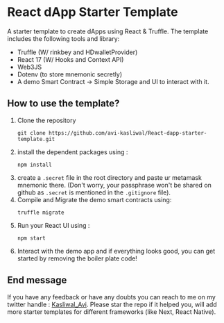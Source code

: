 # React dApp Starter Template

A starter template to create dApps using React & Truffle. The template includes the following tools and library:

- Truffle (W/ rinkbey and HDwalletProvider)
- React 17 (W/ Hooks and Context API)
- Web3JS
- Dotenv (to store mnemonic secretly)
- A demo Smart Contract -> Simple Storage and UI to interact with it.

## How to use the template?

1. Clone the repository
   ```
   git clone https://github.com/avi-kasliwal/React-dapp-starter-template.git
   ```
2. install the dependent packages using :
   ```
   npm install
   ```
3. create a `.secret` file in the root directory and paste ur metamask mnemonic there. (Don't worry, your passphrase won't be shared on github as `.secret` is mentioned in the `.gitignore` file).
4. Compile and Migrate the demo smart contracts using:
   ```
   truffle migrate
   ```
5. Run your React UI using :
   ```
   npm start
   ```
6. Interact with the demo app and if everything looks good, you can get started by removing the boiler plate code!

## End message

If you have any feedback or have any doubts you can reach to me on my twitter handle : <a href='https://twitter.com/Kasliwal_Avi' target='_blank'>Kasliwal_Avi</a>.
Please star the repo if it helped you, will add more starter templates for different frameworks (like Next, React Native).
